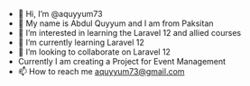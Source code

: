 - 👋 Hi, I’m @aquyyum73
- 👋 My name is Abdul Quyyum and I am from Paksitan
- 👀 I’m interested in learning the Laravel 12 and allied courses
- 🌱 I’m currently learning Laravel 12
- 💞️ I’m looking to collaborate on Laravel 12
- Currently I am creating a Project for Event Management
- 📫 How to reach me aquyyum73@gmail.com

<!---
aquyyum73/aquyyum73 is a ✨ special ✨ repository because its `README.md` (this file) appears on your GitHub profile.
You can click the Preview link to take a look at your changes.
--->
